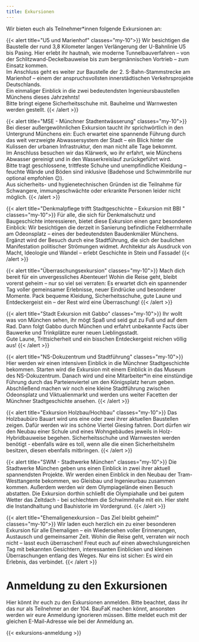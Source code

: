 ```yaml
---
title: Exkursionen
---
```

Wir bieten euch als Teilnehmer\*innen folgende Exkursionen an:

{{< alert title="U5 und Marienhof" classes="my-10">}}
Wir besichtigen die Baustelle der rund 3,8 Kilometer langen Verlängerung der U-Bahnlinie U5 bis Pasing. Hier erlebt ihr hautnah, wie moderne Tunnelbauverfahren – von der Schlitzwand-Deckelbauweise bis zum bergmännischen Vortrieb – zum Einsatz kommen.  
Im Anschluss geht es weiter zur Baustelle der 2. S-Bahn-Stammstrecke am Marienhof – einem der anspruchsvollsten innerstädtischen Verkehrsprojekte Deutschlands.  
Ein einmaliger Einblick in die zwei bedeutendsten Ingenieursbaustellen Münchens dieses Jahrzehnts!  
Bitte bringt eigene Sicherheitsschuhe mit. Bauhelme und Warnwesten werden gestellt.
{{< /alert >}}

{{< alert title="MSE - Münchner Stadtentwässerung" classes="my-10">}}
Bei dieser außergewöhnlichen Exkursion taucht ihr sprichwörtlich in den Untergrund Münchens ein: Euch erwartet eine spannende Führung durch das weit verzweigte Abwassersystem der Stadt – ein Blick hinter die Kulissen der urbanen Infrastruktur, den man nicht alle Tage bekommt.  
Im Anschluss besuchen wir das Klärwerk, wo ihr erfahrt, wie Münchens Abwasser gereinigt und in den Wasserkreislauf zurückgeführt wird.  
Bitte tragt geschlossene, trittfeste Schuhe und unempfindliche Kleidung – feuchte Wände und Böden sind inklusive (Badehose und Schwimmbrille nur optional empfohlen 😉).  
Aus sicherheits- und hygienetechnischen Gründen ist die Teilnahme für Schwangere, immungeschwächte oder erkrankte Personen leider nicht möglich.
{{< /alert >}}

{{< alert title="Denkmalpflege trifft Stadtgeschichte – Exkursion mit BBI " classes="my-10">}}
Für alle, die sich für Denkmalschutz und Baugeschichte interessieren, bietet diese Exkursion einen ganz besonderen Einblick: Wir besichtigen die derzeit in Sanierung befindliche Feldherrnhalle am Odeonsplatz – eines der bedeutendsten Baudenkmäler Münchens.  
Ergänzt wird der Besuch durch eine Stadtführung, die sich der baulichen Manifestation politischer Strömungen widmet. Architektur als Ausdruck von Macht, Ideologie und Wandel – erlebt Geschichte in Stein und Fassade!
{{< /alert >}}

{{< alert title="Überraschungsexkursion" classes="my-10">}}
Mach dich bereit für ein unvergessliches Abenteuer! Wohin die Reise geht, bleibt vorerst geheim – nur so viel sei verraten: Es erwartet dich ein spannender Tag voller gemeinsamer Erlebnisse, neuer Eindrücke und besonderer Momente. Pack bequeme Kleidung, Sicherheitsschuhe, gute Laune und Entdeckergeist ein – der Rest wird eine Überraschung!
{{< /alert >}}

{{< alert title="Stadt Exkursion mit Gabbo" classes="my-10">}}
Ihr wollt was von München sehen, ihr mögt Spaß und seid gut zu Fuß und auf dem Rad. Dann folgt Gabbo durch München und erfahrt unbekannte Facts über Bauwerke und Trinkplätze eurer neuen Lieblingsstadt.  
Gute Laune, Trittsicherheit und ein bisschen Entdeckergeist reichen völlig aus!
{{< /alert >}}

{{< alert title="NS-Dokuzentrum und Stadtführung" classes="my-10">}}
Hier werden wir einen intensiven Einblick in die Münchner Stadtgeschichte bekommen. Starten wird die Exkursion mit einem Einblick in das Museum des NS-Dokuzentrum. Danach wird und eine Mitarbeiter*in eine einstündige Führung durch das Parteienviertel um den Königsplatz herum geben. Abschließend machen wir noch eine kleine Stadtführung zwischen Odeonsplatz und Viktualienmarkt und werden uns weiter Facetten der Münchner Stadtgeschichte ansehen.
{{< /alert >}}

{{< alert title="Exkursion Holzbau/Hochbau" classes="my-10">}}
Das Holzbaubüro Bauart wird uns eine oder zwei ihrer aktuellen Baustellen zeigen. Dafür werden wir ins schöne Viertel Giesing fahren. Dort dürfen wir den Neubau einer Schule und eines Wohngebäudes jeweils in Holz-Hybridbauweise begehen. Sicherheitsschuhe und Warnwesten werden benötigt - ebenfalls wäre es toll, wenn alle die einen Sicherheitshelm besitzen, diesen ebenfalls mitbringen.
{{< /alert >}}

{{< alert title="SWM - Stadtwerke München" classes="my-10">}}
Die Stadtwerke München geben uns einen Einblick in zwei ihrer aktuell spannendsten Projekte. Wir werden einen Einblick in den Neubau der Tram-Westtangente bekommen, wo Gleisbau und Ingenieurbau zusammen kommen. Außerdem werden wir dem Olympiagelände einen Besuch abstatten. Die Exkursion dorthin schließt die Olympiahalle und bei gutem Wetter das Zeltdach - bei schlechtem die Schwimmhalle mit ein. Hier steht die Instandhaltung und Bauhistorie im Vordergrund.
{{< /alert >}}

{{< alert title="Ehemaligenexkursion – Das Ziel bleibt geheim!" classes="my-10">}}
Wir laden euch herzlich ein zu einer besonderen Exkursion für alle Ehemaligen – ein Wiedersehen voller Erinnerungen, Austausch und gemeinsamer Zeit. Wohin die Reise geht, verraten wir noch nicht – lasst euch überraschen! Freut euch auf einen abwechslungsreichen Tag mit bekannten Gesichtern, interessanten Einblicken und kleinen Überraschungen entlang des Weges. Nur eins ist sicher: Es wird ein Erlebnis, das verbindet.
{{< /alert >}}



# Anmeldung zu den Exkursionen

Hier könnt ihr euch zu den Exkursionen anmelden. Bitte beachtet, dass ihr das nur als Teilnehmer an der 104. BauFaK machen könnt, ansonsten werden wir eure Anmeldung ignorieren müssen. Bitte meldet euch mit der gleichen E-Mail-Adresse wie bei der Anmeldung an.

{{< exkursions-anmeldung >}}